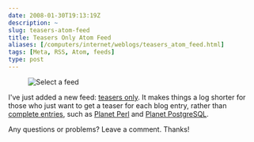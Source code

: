 ```yaml
--- 
date: 2008-01-30T19:13:19Z
description: ~
slug: teasers-atom-feed
title: Teasers Only Atom Feed
aliases: [/computers/internet/weblogs/teasers_atom_feed.html]
tags: [Meta, RSS, Atom, feeds]
type: post
---
```


<figure><img src="/2008/01/teasers-atom-feed/feeds.png" alt="Select a feed" /></figure>

I've just added a new feed: [teasers only]. It makes things a log shorter for
those who just want to get a teaser for each blog entry, rather than [complete
entries], such as [Planet Perl] and [Planet PostgreSQL].

Any questions or problems? Leave a comment. Thanks!

  [teasers only]: /index.atomsum
  [complete entries]: /index.atom
  [Planet Perl]: http://planet.perl.org
  [Planet PostgreSQL]: http://www.planetpostgresql.org/
